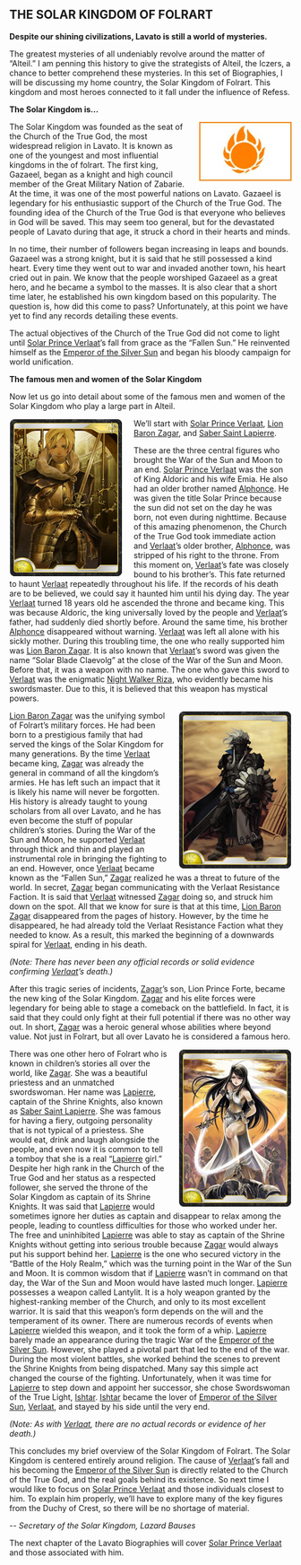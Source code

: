 ## THE SOLAR KINGDOM OF FOLRART

**Despite our shining civilizations, Lavato is still a world of mysteries.**

The greatest mysteries of all undeniably revolve around the matter of “Alteil.” I am penning this history to give the strategists of Alteil, the Iczers, a chance to better comprehend these mysteries. In this set of Biographies, I will be discussing my home country, the Solar Kingdom of Folrart. This kingdom and most heroes connected to it fall under the influence of Refess.

**The Solar Kingdom is…**

<img style="float:right;margin-left:20px" src="src/story/images/flag-of-folrart.jpg"/> The Solar Kingdom was founded as the seat of the Church of the True God, the most widespread religion in Lavato. It is known as one of the youngest and most influential kingdoms in the of folrart. The first king, Gazaeel, began as a knight and high council member of the Great Military Nation of Zabarie. At the time, it was one of the most powerful nations on Lavato. Gazaeel is legendary for his enthusiastic support of the Church of the True God. The founding idea of the Church of the True God is that everyone who believes in God will be saved. This may seem too general, but for the devastated people of Lavato during that age, it struck a chord in their hearts and minds.

In no time, their number of followers began increasing in leaps and bounds. Gazaeel was a strong knight, but it is said that he still possessed a kind heart. Every time they went out to war and invaded another town, his heart cried out in pain. We know that the people worshiped Gazaeel as a great hero, and he became a symbol to the masses. It is also clear that a short time later, he established his own kingdom based on this popularity. The question is, how did this come to pass? Unfortunately, at this point we have yet to find any records detailing these events.

The actual objectives of the Church of the True God did not come to light until [Solar Prince Verlaat]’s fall from grace as the “Fallen Sun.” He reinvented himself as the [Emperor of the Silver Sun] and began his bloody campaign for world unification.

**The famous men and women of the Solar Kingdom**

Now let us go into detail about some of the famous men and women of the Solar Kingdom who play a large part in Alteil.

<img style="float:left;margin-right:20px" src="images/card/0000.jpg"/> We’ll start with [Solar Prince Verlaat], [Lion Baron Zagar], and [Saber Saint Lapierre].

These are the three central figures who brought the War of the Sun and Moon to an end. [Solar Prince Verlaat] was the son of King Aldoric and his wife Emia. He also had an older brother named [Alphonce]. He was given the title Solar Prince because the sun did not set on the day he was born, not even during nighttime. Because of this amazing phenomenon, the Church of the True God took immediate action and [Verlaat]’s older brother, [Alphonce], was stripped of his right to the throne. From this moment on, [Verlaat]’s fate was closely bound to his brother’s. This fate returned to haunt [Verlaat] repeatedly throughout his life. If the records of his death are to be believed, we could say it haunted him until his dying day. The year [Verlaat] turned 18 years old he ascended the throne and became king. This was because Aldoric, the king universally loved by the people and [Verlaat]’s father, had suddenly died shortly before. Around the same time, his brother [Alphonce] disappeared without warning. [Verlaat] was left all alone with his sickly mother. During this troubling time, the one who really supported him was [Lion Baron Zagar]. It is also known that [Verlaat]’s sword was given the name “Solar Blade Claevolg” at the close of the War of the Sun and Moon. Before that, it was a weapon with no name. The one who gave this sword to [Verlaat] was the enigmatic [Night Walker Riza], who evidently became his swordsmaster. Due to this, it is believed that this weapon has mystical powers.

<img style="float:right;margin-left:20px" src="images/card/0004.jpg"/> [Lion Baron Zagar] was the unifying symbol of Folrart’s military forces. He had been born to a prestigious family that had served the kings of the Solar Kingdom for many generations. By the time [Verlaat] became king, [Zagar] was already the general in command of all the kingdom’s armies. He has left such an impact that it is likely his name will never be forgotten. His history is already taught to young scholars from all over Lavato, and he has even become the stuff of popular children’s stories. During the War of the Sun and Moon, he supported [Verlaat] through thick and thin and played an instrumental role in bringing the fighting to an end. However, once [Verlaat] became known as the “Fallen Sun,” [Zagar] realized he was a threat to future of the world. In secret, [Zagar] began communicating with the Verlaat Resistance Faction. It is said that [Verlaat] witnessed [Zagar] doing so, and struck him down on the spot. All that we know for sure is that at this time, [Lion Baron Zagar] disappeared from the pages of history. However, by the time he disappeared, he had already told the Verlaat Resistance Faction what they needed to know. As a result, this marked the beginning of a downwards spiral for [Verlaat], ending in his death.

_*(Note: There has never been any official records or solid evidence confirming [Verlaat]’s death.)*_

After this tragic series of incidents, [Zagar]’s son, Lion Prince Forte, became the new king of the Solar Kingdom. [Zagar] and his elite forces were legendary for being able to stage a comeback on the battlefield. In fact, it is said that they could only fight at their full potential if there was no other way out. In short, [Zagar] was a heroic general whose abilities where beyond value. Not just in Folrart, but all over Lavato he is considered a famous hero.

<img style="float:right;margin-left:20px" src="images/card/0005.jpg"/> There was one other hero of Folrart who is known in children’s stories all over the world, like [Zagar]. She was a beautiful priestess and an unmatched swordswoman. Her name was [Lapierre], captain of the Shrine Knights, also known as [Saber Saint Lapierre]. She was famous for having a fiery, outgoing personality that is not typical of a priestess. She would eat, drink and laugh alongside the people, and even now it is common to tell a tomboy that she is a real “[Lapierre] girl.” Despite her high rank in the Church of the True God and her status as a respected follower, she served the throne of the Solar Kingdom as captain of its Shrine Knights. It was said that [Lapierre] would sometimes ignore her duties as captain and disappear to relax among the people, leading to countless difficulties for those who worked under her. The free and uninhibited [Lapierre] was able to stay as captain of the Shrine Knights without getting into serious trouble because [Zagar] would always put his support behind her. [Lapierre] is the one who secured victory in the “Battle of the Holy Realm,” which was the turning point in the War of the Sun and Moon. It is common wisdom that if [Lapierre] wasn’t in command on that day, the War of the Sun and Moon would have lasted much longer. [Lapierre] possesses a weapon called Lantylit. It is a holy weapon granted by the highest-ranking member of the Church, and only to its most excellent warrior. It is said that this weapon’s form depends on the will and the temperament of its owner. There are numerous records of events when [Lapierre] wielded this weapon, and it took the form of a whip. [Lapierre] barely made an appearance during the tragic War of the [Emperor of the Silver Sun]. However, she played a pivotal part that led to the end of the war. During the most violent battles, she worked behind the scenes to prevent the Shrine Knights from being dispatched. Many say this simple act changed the course of the fighting. Unfortunately, when it was time for [Lapierre] to step down and appoint her successor, she chose Swordswoman of the True Light, [Ishtar]. [Ishtar] became the lover of [Emperor of the Silver Sun], [Verlaat], and stayed by his side until the very end.

_*(Note: As with [Verlaat], there are no actual records or evidence of her death.)*_

This concludes my brief overview of the Solar Kingdom of Folrart. The Solar Kingdom is centered entirely around religion. The cause of [Verlaat]’s fall and his becoming the [Emperor of the Silver Sun] is directly related to the Church of the True God, and the real goals behind its existence. So next time I would like to focus on [Solar Prince Verlaat] and those individuals closest to him. To explain him properly, we’ll have to explore many of the key figures from the Duchy of Crest, so there will be no shortage of material.

_*-- Secretary of the Solar Kingdom, Lazard Bauses*_

The next chapter of the Lavato Biographies will cover [Solar Prince Verlaat] and those associated with him.

[Solar Prince Verlaat]: #0
[Verlaat]: #0
[Lion Baron Zagar]: #4
[Zagar]: #4
[Saber Saint Lapierre]: #5
[Lapierre]: #5
[Night Walker Riza]: #314
[Alphonce]: #205
[Emperor of the Silver Sun]: #1819
[Ishtar]: #1922
